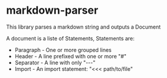 # markdown-parser

This library parses a markdown string and outputs a Document

A document is a liste of Statements, Statements are:
- Paragraph - One or more grouped lines
- Header - A line prefixed with one or more "#"
- Separator - A line with only "---"
- Import - An import statement: "<<< path/to/file"